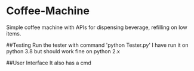 # Coffee-Machine
Simple coffee machine with APIs for dispensing beverage, refilling on low items.

##Testing
Run the tester with command 'python Tester.py'
I have run it on python 3.8 but should work fine on python 2.x

##User Interface
It also has a cmd

